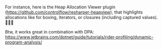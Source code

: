 For instance, here is the Heap Allocation Viewer plugin (https://github.com/controlflow/resharper-heapview), that highlights allocations like for boxing, iterators, or closures (including captured values). 🕵️‍♂️🐛

Btw, it works great in combination with DPA: https://www.jetbrains.com/dotnet/guide/tutorials/rider-profiling/dynamic-program-analysis/